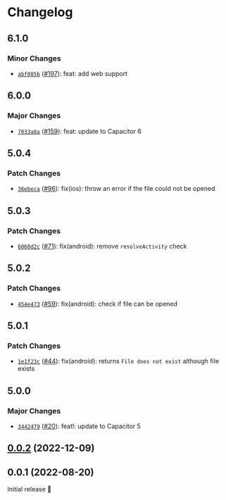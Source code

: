 # Changelog

## 6.1.0

### Minor Changes

- [`abf085b`](https://github.com/capawesome-team/capacitor-plugins/commit/abf085b9536c39530b530377f54d8165a06b962f) ([#197](https://github.com/capawesome-team/capacitor-plugins/pull/197)): feat: add web support

## 6.0.0

### Major Changes

- [`7033a8a`](https://github.com/capawesome-team/capacitor-plugins/commit/7033a8a42984523902f125239c3623e1e872b489) ([#159](https://github.com/capawesome-team/capacitor-plugins/pull/159)): feat: update to Capacitor 6

## 5.0.4

### Patch Changes

- [`36ebeca`](https://github.com/capawesome-team/capacitor-plugins/commit/36ebecab922ecd045c6c8163b330ee3142cd7bfd) ([#96](https://github.com/capawesome-team/capacitor-plugins/pull/96)): fix(ios): throw an error if the file could not be opened

## 5.0.3

### Patch Changes

- [`6060d2c`](https://github.com/capawesome-team/capacitor-plugins/commit/6060d2c2c12e2235a2b424a13c62ca0320d76c49) ([#71](https://github.com/capawesome-team/capacitor-plugins/pull/71)): fix(android): remove `resolveActivity` check

## 5.0.2

### Patch Changes

- [`454e473`](https://github.com/capawesome-team/capacitor-plugins/commit/454e47340fdc205adf3d11a7ab4d2f0170108f19) ([#59](https://github.com/capawesome-team/capacitor-plugins/pull/59)): fix(android): check if file can be opened

## 5.0.1

### Patch Changes

- [`1e1f23c`](https://github.com/capawesome-team/capacitor-plugins/commit/1e1f23c20c4072566c108f7d88aa333e4de1aa0b) ([#44](https://github.com/capawesome-team/capacitor-plugins/pull/44)): fix(android): returns `File does not exist` although file exists

## 5.0.0

### Major Changes

- [`3442479`](https://github.com/capawesome-team/capacitor-plugins/commit/3442479e9927c8a9641b0f27c04268d2bdb189a4) ([#20](https://github.com/capawesome-team/capacitor-plugins/pull/20)): feat!: update to Capacitor 5

## [0.0.2](https://github.com/capawesome-team/capacitor-file-opener/compare/v0.0.1...v0.0.2) (2022-12-09)

## 0.0.1 (2022-08-20)

Initial release 🎉
